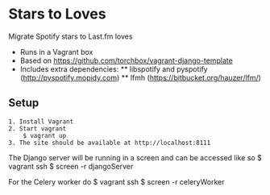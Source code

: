 Stars to Loves
==============

Migrate Spotify stars to Last.fm loves

* Runs in a Vagrant box
* Based on https://github.com/torchbox/vagrant-django-template
* Includes extra dependencies:
** libspotify and pyspotify (http://pyspotify.mopidy.com)
** lfmh (https://bitbucket.org/hauzer/lfm/)

Setup
-----
    
    1. Install Vagrant 
    2. Start vagrant
        $ vagrant up
    3. The site should be available at http://localhost:8111

The Django server will be running in a screen and can be accessed like so
    $ vagrant ssh
    $ screen -r djangoServer

For the Celery worker do
    $ vagrant ssh
    $ screen -r celeryWorker